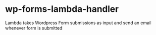 # wp-forms-lambda-handler
Lambda takes Wordpress Form submissions as input and send an email whenever form is submitted
